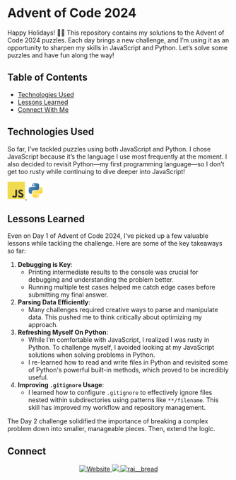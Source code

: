 <h1>Advent of Code 2024</h1>

Happy Holidays! 🎄🕎 This repository contains my solutions to the Advent of Code 2024 puzzles. Each day brings a new challenge, and I’m using it as an opportunity to sharpen my skills in JavaScript and Python. Let’s solve some puzzles and have fun along the way!

## Table of Contents
- [Technologies Used](#technologies-used)
- [Lessons Learned](#lessons-learned)
- [Connect With Me](#connect)

## Technologies Used
So far, I’ve tackled puzzles using both JavaScript and Python. I chose JavaScript because it’s the language I use most frequently at the moment. I also decided to revisit Python—my first programming language—so I don’t get too rusty while continuing to dive deeper into JavaScript!
<!-- JS -->
<a href="https://developer.mozilla.org/en-US/docs/Web/JavaScript" target="_blank" rel="noreferrer"> 
    <img src="https://raw.githubusercontent.com/devicons/devicon/master/icons/javascript/javascript-original.svg" alt="javascript" width="40" height="40"/> 
</a> 
<!-- Python -->
<a href="https://www.python.org" target="_blank" rel="noreferrer"> 
    <img src="https://raw.githubusercontent.com/devicons/devicon/master/icons/python/python-original.svg" alt="python" width="40" height="40"/> 
</a> 

## Lessons Learned
Even on Day 1 of Advent of Code 2024, I’ve picked up a few valuable lessons while tackling the challenge. Here are some of the key takeaways so far:

1. **Debugging is Key**:  
   - Printing intermediate results to the console was crucial for debugging and understanding the problem better.  
   - Running multiple test cases helped me catch edge cases before submitting my final answer.
2. **Parsing Data Efficiently**:  
   - Many challenges required creative ways to parse and manipulate data. This pushed me to think critically about optimizing my approach.
3. **Refreshing Myself On Python**:  
   - While I’m comfortable with JavaScript, I realized I was rusty in Python. To challenge myself, I avoided looking at my JavaScript solutions when solving problems in Python.  
   - I re-learned how to read and write files in Python and revisited some of Python's powerful built-in methods, which proved to be incredibly useful.
4. **Improving `.gitignore` Usage**:  
   - I learned how to configure `.gitignore` to effectively ignore files nested within subdirectories using patterns like `**/filename`. This skill has improved my workflow and repository management.

The Day 2 challenge solidified the importance of breaking a complex problem down into smaller, manageable pieces. Then, extend the logic.

## Connect
<p align="center">
  <a href="https://raisadorzback.netlify.app/" target="blank">
      <img src="https://img.shields.io/badge/Website-563d7c?&style=for-the-badge" alt="Website">
    </a>
    <a href="https://www.linkedin.com/in/raisa-d/">
      <img src="https://img.shields.io/badge/LinkedIn-046E6D?logo=linkedin&style=for-the-badge">
    </a>
    <a href="https://twitter.com/rai__bread" target="blank">
      <img src="https://img.shields.io/badge/Twitter-563d7c?logo=twitter&style=for-the-badge&logoColor=white" alt="rai__bread" />
  </a> 
</p>